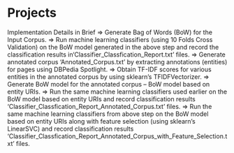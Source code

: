 # Projects
Implementation Details in Brief
=> Generate Bag of Words (BoW) for the Input Corpus.
=> Run machine learning classifiers (using 10 Folds Cross Validation) on the BoW model
generated in the above step and record the classification results in‘Classifier_Classfication_Report.txt’ files.
=> Generate annotated corpus ‘Annotated_Corpus.txt’ by extracting annotations (entities)
for pages using DBPedia Spotlight.
=> Obtain TF-IDF scores for various entities in the annotated corpus by using sklearn’s
TFIDFVectorizer.
=> Generate BoW model for the annotated corpus – BoW model based on entity URIs.
=> Run the same machine learning classifiers used earlier on the BoW model based on entity URIs
and record classification results
‘Classifier_Classfication_Report_Annotated_Corpus.txt’ files.
=> Run the same machine learning classifiers from above step on the BoW model based on entity
URIs along with feature selection (using sklearn’s LinearSVC) and record classification results
‘Classifier_Classfication_Report_Annotated_Corpus_with_Feature_Selection.txt’ files.
